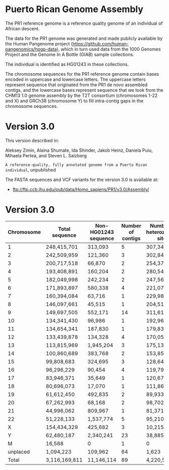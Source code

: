 # Puerto Rican Genome Assembly

The PR1 reference genome is a reference quality genome of an individual of African descent. 

The data for the PR1 genome was generated and made publicly available by the Human Pangenome project (https://github.com/human-pangenomics/hpgp-data), which in turn used data from the 1000 Genomes Project and the Genome In A Bottle (GIAB) sample collections.  

The individual is identified as HG01243 in these collections.

The chromosome sequences for the PR1 reference genome contain bases encoded in uppercase and lowercase letters.  The uppercase letters represent sequence that originated from the PR1 de novo assembled contigs, and the lowercase bases represent sequence that we took from the CHM13 1.0 genome assembly by the T2T consortium (chromosomes 1-22 and X) and GRCh38 (chromosome Y) to fill intra-contig gaps in the chromosome sequences.

# Version 3.0

This version described in:

Aleksey Zimin, Alaina Shumate, Ida Shinder, Jakob Heinz, Daniela Puiu, Mihaela Pertea, and Steven L. Salzberg

`A reference-quality, fully annotated genome from a Puerto Rican individual`, unpublished

The FASTA sequences and VCF variants for the version 3.0 is available at:

* ftp://ftp.ccb.jhu.edu/pub/data/Homo_sapiens/PR1/v3.0/Assembly/

# Version 3.0

|Chromosome|Total sequence|Non-HG01243 sequence|Number of contigs|Number of heterozygous sites|
|----|----|----|----|----|
|1|248,415,701|313,093|5|307,349|
|2|242,509,959|121,360|3|302,842|
|3|200,717,518|66,870|2|254,371|
|4|193,408,891|160,204|2|280,541|
|5|182,049,998|242,234|2|247,566|
|6|171,893,897|580,338|4|221,076|
|7|160,394,084|63,716|1|229,985|
|8|146,097,661|45,515|1|204,511|
|9|149,697,505|552,171|14|311,612|
|10|134,341,430|96,986|1|192,967|
|11|134,654,341|187,830|1|179,839|
|12|133,439,878|134,328|4|170,058|
|13|113,815,969|1,945,204|3|175,130|
|14|100,860,689|383,768|2|153,856|
|15|99,808,683|324,695|3|128,642|
|16|96,296,229|90,454|4|119,791|
|17|83,946,371|35,649|1|120,675|
|18|80,696,073|17,070|1|111,864|
|19|61,612,450|492,835|2|89,933|
|20|67,262,993|68,168|2|98,702|
|21|44,996,062|809,967|1|81,371|
|22|51,228,133|1,537,774|5|95,210|
|X|154,434,329|425,682|3|10,2151|
|Y|62,480,187|2,340,241|23|38,885|
|M|16,568|0|1|0|
|unplaced|1,094,223|109,962|64|1,623|
|Total|3,116,169,811|11,146,114|89|4,220,550|
